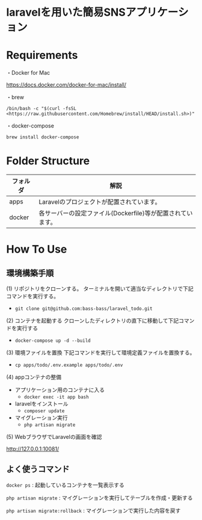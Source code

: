 
# laravelを用いた簡易SNSアプリケーション

# Requirements

・Docker for Mac

<https://docs.docker.com/docker-for-mac/install/>

・brew

```
/bin/bash -c "$(curl -fsSL <https://raw.githubusercontent.com/Homebrew/install/HEAD/install.sh>)"
```

・docker-compose

`brew install docker-compose`

# Folder Structure

| フォルダ | 解説 |
| --- | --- |
| apps | Laravelのプロジェクトが配置されています。 |
| docker | 各サーバーの設定ファイル(Dockerfile)等が配置されています。 |

# How To Use

## 環境構築手順

(1) リポジトリをクローンする。
ターミナルを開いて適当なディレクトリで下記コマンドを実行する。
* `git clone git@github.com:bass-bass/laravel_todo.git`

(2) コンテナを起動する
クローンしたディレクトリの直下に移動して下記コマンドを実行する
* `docker-compose up -d --build`

(3) 環境ファイルを置換
下記コマンドを実行して環境定義ファイルを置換する。
* `cp apps/todo/.env.example apps/todo/.env`

(4) appコンテナの整備
* アプリケーション用のコンテナに入る
    * `docker exec -it app bash `
* laravelをインストール
    * `composer update`
* マイグレーション実行
    * `php artisan migrate`

(5) WebブラウザでLaravelの画面を確認

http://127.0.0.1:10081/


## よく使うコマンド

`docker ps` : 起動しているコンテナを一覧表示する

`php artisan migrate` : マイグレーションを実行してテーブルを作成・更新する

`php artisan migrate:rollback` : マイグレーションで実行した内容を戻す
